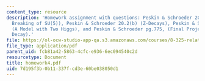```yaml
---
content_type: resource
description: 'Homework assignment with questions: Peskin & Schroeder 20.1 (Spontaneous
  Breaking of SU(5)), Peskin & Schroeder 20.2(b) (Z-Decays), Peskin & Schroeder 20.5
  (A Model with Two Higgs), and Peskin & Schroeder pg.775, (Final Project on Higgs
  Decay).'
file: https://ol-ocw-studio-app-qa.s3.amazonaws.com/courses/8-325-relativistic-quantum-field-theory-iii-spring-2007/7d195f3b0b11337fcd3e60be038050d1_homework4.pdf
file_type: application/pdf
parent_uid: fcb81a42-5863-4cfc-e936-6ec094540c2d
resourcetype: Document
title: homework4.pdf
uid: 7d195f3b-0b11-337f-cd3e-60be038050d1
---
```

